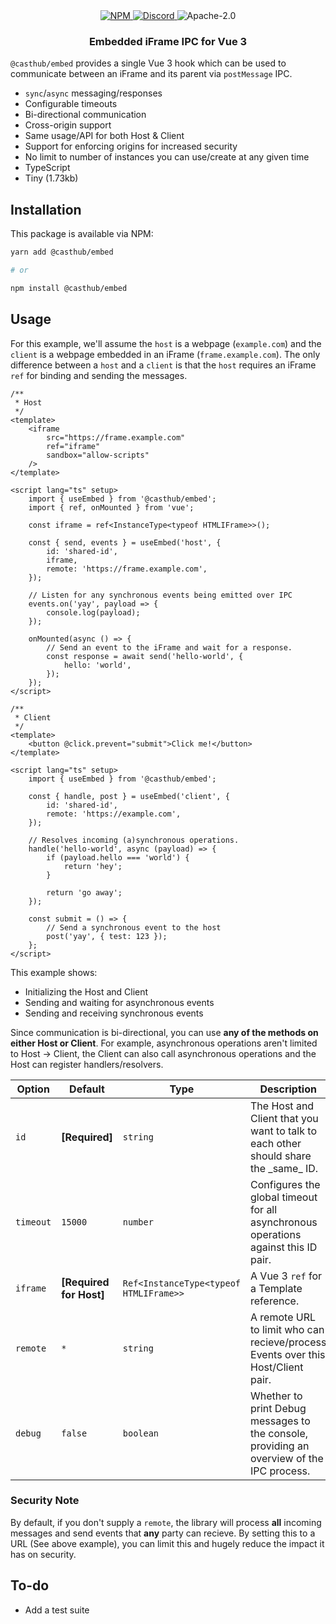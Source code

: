 <div align="center">
    <a href="https://www.npmjs.com/package/@casthub/embed" target="_blank">
        <img src="https://img.shields.io/npm/v/@casthub/embed?style=flat-square" alt="NPM" />
    </a>
    <a href="https://discord.gg/XMrHXtN" target="_blank">
        <img src="https://img.shields.io/discord/123906549860139008?color=7289DA&label=discord&logo=discord&logoColor=FFFFFF&style=flat-square" alt="Discord" />
    </a>
    <img src="https://img.shields.io/npm/l/@casthub/embed?style=flat-square" alt="Apache-2.0" />
    <h3>Embedded iFrame IPC for Vue 3</h3>
</div>

`@casthub/embed` provides a single Vue 3 hook which can be used to communicate between an iFrame and its parent via `postMessage` IPC.

- `sync`/`async` messaging/responses
- Configurable timeouts
- Bi-directional communication
- Cross-origin support
- Same usage/API for both Host & Client
- Support for enforcing origins for increased security
- No limit to number of instances you can use/create at any given time
- TypeScript
- Tiny (1.73kb)

## Installation

This package is available via NPM:

```bash
yarn add @casthub/embed

# or

npm install @casthub/embed
```

## Usage

For this example, we'll assume the `host` is a webpage (`example.com`) and the `client` is a webpage embedded in an iFrame (`frame.example.com`). The only difference between a `host` and a `client` is that the `host` requires an iFrame `ref` for binding and sending the messages.

```vue
/**
 * Host
 */
<template>
    <iframe
        src="https://frame.example.com"
        ref="iframe"
        sandbox="allow-scripts"
    />
</template>

<script lang="ts" setup>
    import { useEmbed } from '@casthub/embed';
    import { ref, onMounted } from 'vue';

    const iframe = ref<InstanceType<typeof HTMLIFrame>>();

    const { send, events } = useEmbed('host', {
        id: 'shared-id',
        iframe,
        remote: 'https://frame.example.com',
    });

    // Listen for any synchronous events being emitted over IPC
    events.on('yay', payload => {
        console.log(payload);
    });

    onMounted(async () => {
        // Send an event to the iFrame and wait for a response.
        const response = await send('hello-world', {
            hello: 'world',
        });
    });
</script>

/**
 * Client
 */
<template>
    <button @click.prevent="submit">Click me!</button>
</template>

<script lang="ts" setup>
    import { useEmbed } from '@casthub/embed';

    const { handle, post } = useEmbed('client', {
        id: 'shared-id',
        remote: 'https://example.com',
    });

    // Resolves incoming (a)synchronous operations.
    handle('hello-world', async (payload) => {
        if (payload.hello === 'world') {
            return 'hey';
        }

        return 'go away';
    });

    const submit = () => {
        // Send a synchronous event to the host
        post('yay', { test: 123 });
    };
</script>
```

This example shows:

- Initializing the Host and Client
- Sending and waiting for asynchronous events
- Sending and receiving synchronous events

Since communication is bi-directional, you can use **any of the methods on either Host or Client**. For example, asynchronous operations aren't limited to Host -> Client, the Client can also call asynchronous operations and the Host can register handlers/resolvers.

**Option**|**Default**|**Type**|**Description**
-----|-----|-----|-----
`id`|**[Required]**|`string`|The Host and Client that you want to talk to each other should share the \_same\_ ID.
`timeout`|`15000`|`number`|Configures the global timeout for all asynchronous operations against this ID pair.
`iframe`|**[Required for Host]**|`Ref<InstanceType<typeof HTMLIFrame>>`|A Vue 3 `ref` for a Template reference.
`remote`|`*`|`string`|A remote URL to limit who can recieve/process Events over this Host/Client pair.
`debug`|`false`|`boolean`|Whether to print Debug messages to the console, providing an overview of the IPC process.

### Security Note

By default, if you don't supply a `remote`, the library will process **all** incoming messages and send events that **any** party can recieve. By setting this to a URL (See above example), you can limit this and hugely reduce the impact it has on security.

## To-do

- Add a test suite
